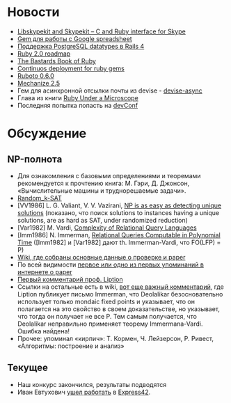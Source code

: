 # Новости
* [Libskypekit and Skypekit – C and Ruby interface for Skype](http://blog.railsware.com/2012/05/11/libskypekit-and-skypekit-c-and-ruby-interface-for-skype/)
* [Gem для работы с Google spreadsheet](https://github.com/nesquena/sheet_mapper)
* [Поддержка PostgreSQL datatypes в Rails 4](http://reefpoints.dockyard.com/ruby/2012/05/18/rails-4-sneak-peek-expanded-activerecord-support-for-postgresql-datatype.html)
* [Ruby 2.0 roadmap](http://bugs.ruby-lang.org/projects/ruby-trunk/versions/#2.0.0)
* [The Bastards Book of Ruby](http://ruby.bastardsbook.com/)
* [Continuos deployment for ruby gems](http://hackers.mylookout.com/2012/05/continuous-deployment-for-gems/)
* [Ruboto 0.6.0](https://github.com/ruboto/ruboto/wiki/Ruboto-0.6.0-release-doc)
* [Mechanize 2.5](http://blog.segment7.net/2012/05/09/mechanize-2-5)
* Гем для асинхронной отсылки почты из devise - [devise-async](https://github.com/mhfs/devise-async)
* Глава из книги [Ruby Under a Microscope](http://patshaughnessy.net/2012/5/9/one-chapter-from-my-upcoming-ebook-ruby-under-a-microscope)
* Последняя попытка попасть на [devConf](http://devconf.ru/join/?coupon=railsclub)

# Обсуждение

## NP-полнота
* Для ознакомления с базовыми определениями и теоремами рекомендуется к прочтению книга: М. Гэри, Д. Джонсон,
«Вычислительные машины и труднорешаемые задачи».
* [Random_k-SAT](http://michaelnielsen.org/polymath1/index.php?title=Random_k-SAT)
* [VV1986] L. G. Valiant, V. V. Vazirani, [NP is as easy as detecting unique solutions](http://www.cs.princeton.edu/courses/archive/fall05/cos528/handouts/NP_is_as.pdf) (показано, что поиск solutions to instances having a unique solutions, are as hard as SAT, under randomized reduction)
* [Var1982] M. Vardi, [Complexity of Relational Query Languages](http://www.dcc.uchile.cl/~cgutierr/cursos/CC/vardi-complex-bd.pdf)
* [Imm1986] N. Immerman, [Relational Queries Computable in Polynomial Time](http://people.cs.umass.edu/~immerman/pub/query.pdf) ([Imm1982] и [Var1982] дают th. Immerman-Vardi, что FO(LFP) = P)
* [Wiki, где собраны основные данные о проверке и paper](http://michaelnielsen.org/polymath1/index.php?title=Deolalikar's_P!%3DNP_paper)
* По всей видимости [первое или одно из первых упоминаний в интернете о paper](http://gregbaker.ca/blog/2010/08/07/p-n-np/)
* [Первый комментарий проф. Liption](http://rjlipton.wordpress.com/2010/08/08/a-proof-that-p-is-not-equal-to-np/)
* Ссылки на остальные есть в wiki, [вот еще важный комментарий](http://rjlipton.wordpress.com/2010/08/12/fatal-flaws-in-deolalikars-proof/),
	где Liption публикует письмо Immerman, что Deolalikar безосновательно использует только mondaic fixed points и
	указывает, что он полагается на это свойство в своем доказательстве, но указывает, что тогда он получает не все P. Тем
	самым получается, что Deolalikar неправильно применяет теорему Immermana-Vardi. Ошибка найдена!
* Прочее: упоминал «кирпич»: Т. Кормен, Ч. Лейзерсон, Р. Ривест, «Алгоритмы: построение и анализ»

## Текущее
* Наш конкурс закончился, результаты подводятся
* Иван Евтухович [ушел работать](http://blog.evtuhovich.ru/blog/2012/05/23/new-work/) в [Express42](http://express42.com).
